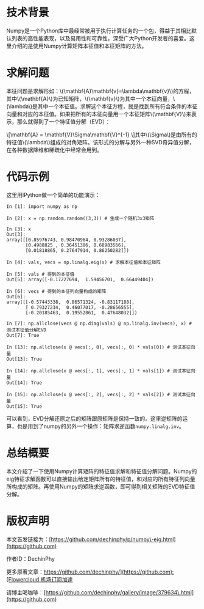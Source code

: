 
# 技术背景


Numpy是一个Python库中最经常被用于执行计算任务的一个包，得益于其相比默认列表的高性能表现，以及易用性和可靠性，深受广大Python开发者的喜爱。这里介绍的是使用Numpy计算矩阵本征值和本征矩阵的方法。


# 求解问题


本征问题是求解形如：\\(\\mathbf{A}\\mathbf{v}\=\\lambda\\mathbf{v}\\)的方程，其中\\(\\mathbf{A}\\)为已知矩阵，\\(\\mathbf{v}\\)为其中一个本征向量，\\(\\lambda\\)是其中一个本征值。求解这个本征方程，就是找到所有符合条件的本征向量和对应的本征值。如果把所有的本征向量用一个本征矩阵\\(\\mathbf{V}\\)来表示，那么就得到了一个特征值分解（EVD）：


\\\[\\mathbf{A} \= \\mathbf{V}\\Sigma\\mathbf{V}^{\-1}
\\]其中\\(\\Sigma\\)是由所有的特征值\\(\\lambda\\)组成的对角矩阵。该形式的分解与另外一种SVD奇异值分解，在各种数据降维和稀疏化中经常会用到。


# 代码示例


这里用IPython做一个简单的功能演示：



```
In [1]: import numpy as np

In [2]: x = np.random.random((3,3)) # 生成一个随机3x3矩阵

In [3]: x
Out[3]: 
array([[0.85976743, 0.98470964, 0.93286037],
       [0.4988825 , 0.36451386, 0.68983566],
       [0.01818865, 0.27647914, 0.86250282]])

In [4]: vals, vecs = np.linalg.eig(x) # 求解本征值和本征矩阵

In [5]: vals # 得到的本征值
Out[5]: array([-0.17227694,  1.59456701,  0.66449404])

In [6]: vecs # 得到的本征列向量构成的矩阵
Out[6]: 
array([[-0.57443338,  0.86571324, -0.83117188],
       [ 0.79327234,  0.46077017, -0.28656555],
       [-0.20185463,  0.19552861,  0.47648032]])

In [7]: np.allclose(vecs @ np.diag(vals) @ np.linalg.inv(vecs), x) # 测试本征值分解EVD
Out[7]: True

In [13]: np.allclose(x @ vecs[:, 0], vecs[:, 0] * vals[0]) # 测试本征向量
Out[13]: True

In [14]: np.allclose(x @ vecs[:, 1], vecs[:, 1] * vals[1]) # 测试本征向量
Out[14]: True

In [15]: np.allclose(x @ vecs[:, 2], vecs[:, 2] * vals[2]) # 测试本征向量
Out[15]: True

```

可以看到，EVD分解还原之后的矩阵跟原矩阵是保持一致的。这里逆矩阵的运算，也是用到了numpy的另外一个操作：矩阵求逆函数`numpy.linalg.inv`。


# 总结概要


本文介绍了一下使用Numpy计算矩阵的特征值求解和特征值分解问题。Numpy的eig特征求解函数可以直接输出给定矩阵所有的特征值，和对应的所有特征列向量所构成的矩阵。再使用Numpy的矩阵求逆函数，即可得到相关矩阵的EVD特征值分解。


# 版权声明


本文首发链接为：[https://github.com/dechinphy/p/numpy\-eig.html](https://github.com)


作者ID：DechinPhy


更多原著文章：[https://github.com/dechinphy/](https://github.com):[Flowercloud 机场订阅加速](https://flowercloud6.com)


请博主喝咖啡：[https://github.com/dechinphy/gallery/image/379634\.html](https://github.com)


